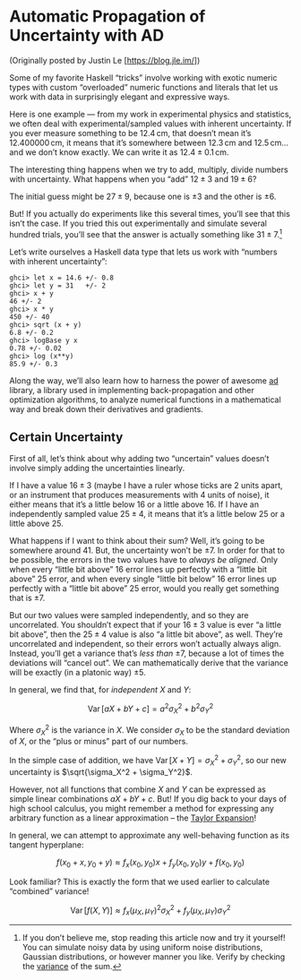 Automatic Propagation of Uncertainty with AD
============================================

(Originally posted by Justin Le [https://blog.jle.im/])

Some of my favorite Haskell “tricks” involve working with exotic numeric
types with custom “overloaded” numeric functions and literals that let
us work with data in surprisingly elegant and expressive ways.

Here is one example — from my work in experimental physics and
statistics, we often deal with experimental/sampled values with inherent
uncertainty. If you ever measure something to be $12.4\,\mathrm{cm}$,
that doesn’t mean it’s $12.400000\,\mathrm{cm}$, it means that it’s
somewhere between $12.3\,\mathrm{cm}$ and $12.5\,\mathrm{cm}$…and we
don’t know exactly. We can write it as $12.4 \pm 0.1\,\mathrm{cm}$.

The interesting thing happens when we try to add, multiply, divide
numbers with uncertainty. What happens when you “add” $12 \pm 3$ and
$19 \pm 6$?

The initial guess might be $27 \pm 9$, because one is $\pm 3$ and the
other is $\pm 6$.

But! If you actually do experiments like this several times, you’ll see
that this isn’t the case. If you tried this out experimentally and
simulate several hundred trials, you’ll see that the answer is actually
something like $31 \pm 7$.[^1]

Let’s write ourselves a Haskell data type that lets us work with
“numbers with inherent uncertainty”:

``` {.haskell}
ghci> let x = 14.6 +/- 0.8
ghci> let y = 31   +/- 2
ghci> x + y
46 +/- 2
ghci> x * y
450 +/- 40
ghci> sqrt (x + y)
6.8 +/- 0.2
ghci> logBase y x
0.78 +/- 0.02
ghci> log (x**y)
85.9 +/- 0.3
```

Along the way, we’ll also learn how to harness the power of awesome
[ad](http://hackage.haskell.org/package/ad) library, a library used in
implementing back-propagation and other optimization algorithms, to
analyze numerical functions in a mathematical way and break down their
derivatives and gradients.

Certain Uncertainty
-------------------

First of all, let’s think about why adding two “uncertain” values
doesn’t involve simply adding the uncertainties linearly.

If I have a value $16 \pm 3$ (maybe I have a ruler whose ticks are 2
units apart, or an instrument that produces measurements with 4 units of
noise), it either means that it’s a little below 16 or a little above
16. If I have an independently sampled value $25 \pm 4$, it means that
it’s a little below 25 or a little above 25.

What happens if I want to think about their sum? Well, it’s going to be
somewhere around 41. But, the uncertainty won’t be $\pm 7$. In order for
that to be possible, the errors in the two values have to *always be
aligned*. Only when every “little bit above” 16 error lines up perfectly
with a “little bit above” 25 error, and when every single “little bit
below” 16 error lines up perfectly with a “little bit above” 25 error,
would you really get something that is $\pm 7$.

But our two values were sampled independently, and so they are
uncorrelated. You shouldn’t expect that if your $16 \pm 3$ value is ever
“a little bit above”, then the $25 \pm 4$ value is also “a little bit
above”, as well. They’re uncorrelated and independent, so their errors
won’t actually always align. Instead, you’ll get a variance that’s *less
than* $\pm 7$, because a lot of times the deviations will “cancel out”.
We can mathematically derive that the variance will be exactly (in a
platonic way) $\pm 5$.

In general, we find that, for *independent* $X$ and $Y$:

$$
\operatorname{Var}[aX + bY + c] = a^2 \sigma_X^2 + b^2 \sigma_Y^2
$$

Where $\sigma_X^2$ is the variance in $X$. We consider $\sigma_X$ to be
the standard deviation of $X$, or the “plus or minus” part of our
numbers.

In the simple case of addition, we have
$\operatorname{Var}[X + Y] = \sigma_X^2 + \sigma_Y^2$, so our new
uncertainty is $\sqrt{\sigma_X^2 + \sigma_Y^2}$.

However, not all functions that combine $X$ and $Y$ can be expressed as
simple linear combinations $aX + bY + c$. But! If you dig back to your
days of high school calculus, you might remember a method for expressing
any arbitrary function as a linear approximation – the [Taylor
Expansion](https://en.wikipedia.org/wiki/Taylor_series)!

In general, we can attempt to approximate any well-behaving function as
its tangent hyperplane:

$$
f(x_0 + x, y_0 + y) \approx f_x(x_0, y_0) x + f_y(x_0, y_0) y + f(x_0, y_0)
$$

Look familiar? This is exactly the form that we used earlier to
calculate “combined” variance!

$$
\operatorname{Var}[f(X,Y)] \approx f_x(\mu_X, \mu_Y)^2 \sigma_X^2 + f_y(\mu_X, \mu_Y) \sigma_Y^2
$$

<!-- Some people like to talk about probability and statistics as "inexact maths" or -->
<!-- "non-deterministic math", but the exact opposite is true.  Probability and -->
<!-- statistics is the *exact*, rigorous, and *deterministic* math of -->
<!-- non-deterministic domains. -->
<!-- But first, let's think about why adding -->
<!-- Quantum mechanics, after all, is one of the most -->
<!-- exact and deterministic triumphs of mathematical physics -- despite what you -->
<!-- might hear in physics popularisations.[^qm] -->
<!-- [^qm]: Quantum mechanics, the discipline, makes very precise, exact, and -->
<!-- testable predictions about probability distributions and non-deterministic -->
<!-- processes, and the predictions of quantum mechanics are some of the most -->
<!-- precisely tested and verified predictions in the history of physics. -->
<!-- ~~~haskell -->
<!-- 46 +/- 2 -->
<!-- 450 +/- 41 -->
<!-- 6.8 +/- 0.2 -->
<!-- 0.78 +/- 0.02 -->
<!-- 83 +/- 6 -->
<!-- ~~~ -->
<!-- That's because more often than not, the errors in both -->
<!-- values will "cancel each other out" -- it's relatively unlikely that they'll -->
<!-- both error in the same direction, and so when you add two uncertain values -->
<!-- together, their uncertainties tend to cancel each other out. -->
<!-- One of my favorite Haskell magic tricks is "automatic differentiation", "ad", -->
<!-- which is a surprising application of Haskell's overloaded numeric -->
<!-- typeclasses/literals, simple algebraic data type manipulation, and universal -->
<!-- quantification.  The magic happens when you think you're calculating normal -->
<!-- numeric functions with `+` and `*` and `sin`, etc.,...but you're actually -->
<!-- calculating their derivatives instead. -->
<!-- ~~~haskell -->
<!-- ghci> diff (\x -> x^2) 10 -->
<!-- 20 -->
<!-- ghci> diff (\x -> sin x) 0 -->
<!-- 1.0 -->
<!-- ghci> diff (\x -> sin (x^3)) -->
<!-- 0.47901729549851046 -->
<!-- ~~~ -->
<!-- We define a new data type with a funky `Num` instance, so instead of defining -->
<!-- $x^3$ as actual exponentiation, we define it to return $3x^2 \dot{x}$ instead, -->
<!-- etc. It's a rather cute technique and something that's accessible to any -->
<!-- Haskell beginner. -->

[^1]: If you don’t believe me, stop reading this article now and try it
    yourself! You can simulate noisy data by using uniform noise
    distributions, Gaussian distributions, or however manner you like.
    Verify by checking the
    [variance](https://en.wikipedia.org/wiki/Variance) of the sum.
